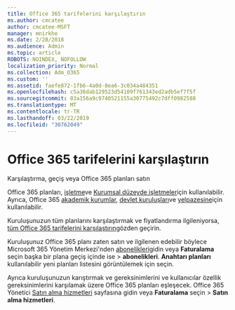 ```yaml
---
title: Office 365 tarifelerini karşılaştırın
ms.author: cmcatee
author: cmcatee-MSFT
manager: mnirkhe
ms.date: 2/28/2018
ms.audience: Admin
ms.topic: article
ROBOTS: NOINDEX, NOFOLLOW
localization_priority: Normal
ms.collection: Adm_O365
ms.custom: ''
ms.assetid: faefe872-1fb6-4a0d-8ea6-3c034a484351
ms.openlocfilehash: c5a36dab129523d54109f761343ed2adb5ef7f5f
ms.sourcegitcommit: 03a156a9c9740521155a30775492c7dff0982588
ms.translationtype: MT
ms.contentlocale: tr-TR
ms.lasthandoff: 03/22/2019
ms.locfileid: "30762049"
---
```

# <a name="compare-office-365-plans"></a>Office 365 tarifelerini karşılaştırın

Karşılaştırma, geçiş veya Office 365 planları satın
  
Office 365 planları, [işletme](https://products.office.com/compare-all-microsoft-office-products?tab=2)ve [Kurumsal düzeyde işletmeler](https://products.office.com/business/compare-more-office-365-for-business-plans)için kullanılabilir. Ayrıca, Office 365 [akademik kurumlar](https://products.office.com/academic/compare-office-365-education-plans), [devlet kuruluşları](https://products.office.com/government/compare-office-365-government-plans)ve [yelpazesine](https://products.office.com/nonprofit/office-365-nonprofit-plans-and-pricing?tab=1)için kullanılabilir.
  
Kuruluşunuzun tüm planlarını karşılaştırmak ve fiyatlandırma ilgileniyorsa, [tüm Office 365 tarifelerini karşılaştırın](https://products.office.com/business/compare-more-office-365-for-business-plans)gözden geçirin.
  
Kuruluşunuz Office 365 planı zaten satın ve ilgilenen edebilir böylece Microsoft 365 Yönetim Merkezi'nden [abonelikleri](https://go.microsoft.com/fwlink/p/?linkid=842054)gidin veya **Faturalama** seçin başka bir plana geçiş içinde ise \> **abonelikleri**. **Anahtarı planları** kullanılabilir yeni planları listesini görüntülemek için seçin. 
  
Ayrıca kuruluşunuzun karıştırmak ve gereksinimlerini ve kullanıcılar özellik gereksinimlerini karşılamak üzere Office 365 planları eşleşecek. Office 365 Yönetici [Satın alma hizmetleri](https://go.microsoft.com/fwlink/p/?linkid=868433) sayfasına gidin veya **Faturalama** seçin \> **Satın alma hizmetleri**.
  

